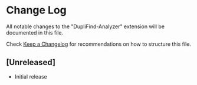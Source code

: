 # Change Log

All notable changes to the "DupliFind-Analyzer" extension will be documented in this file.

Check [Keep a Changelog](http://keepachangelog.com/) for recommendations on how to structure this file.

## [Unreleased]

- Initial release